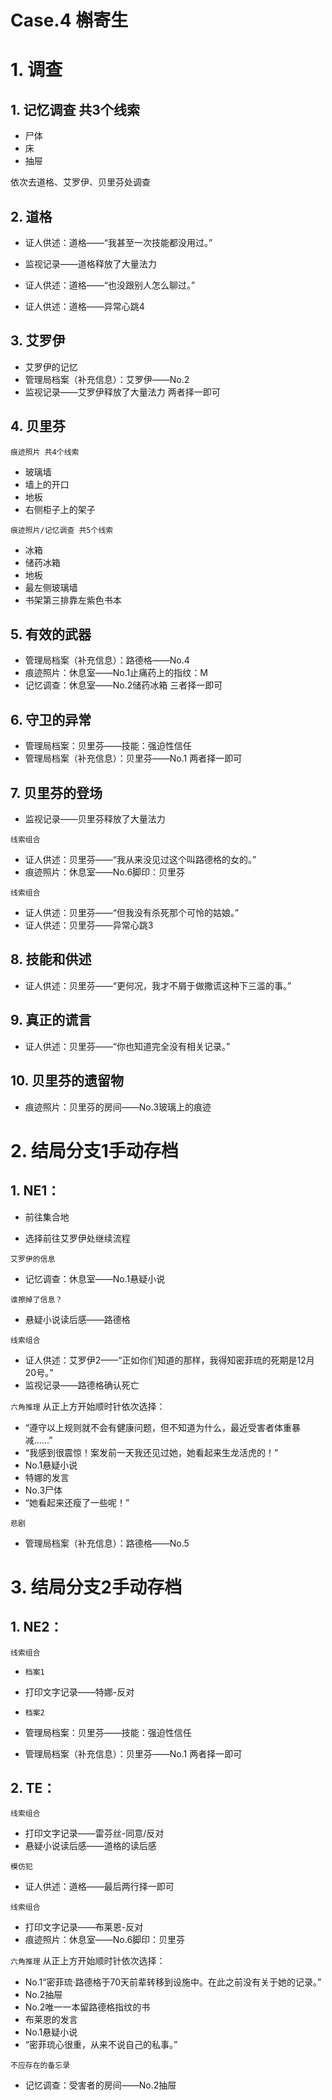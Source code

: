 # Case.4 槲寄生

# 1. 调查
## 1. 记忆调查 共3个线索
* 尸体
* 床
* 抽屉

依次去道格、艾罗伊、贝里芬处调查

## 2. 道格
* 证人供述：道格——“我甚至一次技能都没用过。”
* 监视记录——道格释放了大量法力

* 证人供述：道格——“也没跟别人怎么聊过。”
* 证人供述：道格——异常心跳4

## 3. 艾罗伊
* 艾罗伊的记忆
* 管理局档案（补充信息）：艾罗伊——No.2
* 监视记录——艾罗伊释放了大量法力
两者择一即可

## 4. 贝里芬
`痕迹照片 共4个线索`
* 玻璃墙
* 墙上的开口
* 地板
* 右侧柜子上的架子

`痕迹照片/记忆调查 共5个线索`
* 冰箱
* 储药冰箱
* 地板
* 最左侧玻璃墙
* 书架第三排靠左紫色书本

## 5. 有效的武器
* 管理局档案（补充信息）：路德格——No.4
* 痕迹照片：休息室——No.1止痛药上的指纹：M
* 记忆调查：休息室——No.2储药冰箱
三者择一即可

## 6. 守卫的异常
* 管理局档案：贝里芬——技能：强迫性信任
* 管理局档案（补充信息）：贝里芬——No.1
两者择一即可

## 7. 贝里芬的登场
* 监视记录——贝里芬释放了大量法力

`线索组合`
* 证人供述：贝里芬——“我从来没见过这个叫路德格的女的。”
* 痕迹照片：休息室——No.6脚印：贝里芬

`线索组合`
* 证人供述：贝里芬——“但我没有杀死那个可怜的姑娘。”
* 证人供述：贝里芬——异常心跳3

## 8. 技能和供述
* 证人供述：贝里芬——“更何况，我才不屑于做撒谎这种下三滥的事。”

## 9. 真正的谎言
* 证人供述：贝里芬——“你也知道完全没有相关记录。”

## 10. 贝里芬的遗留物
* 痕迹照片：贝里芬的房间——No.3玻璃上的痕迹

# 2. 结局分支1手动存档

## 1. NE1：
* 前往集合地

* 选择前往艾罗伊处继续流程

`艾罗伊的信息`
* 记忆调查：休息室——No.1悬疑小说

`谁擦掉了信息？`
* 悬疑小说读后感——路德格

`线索组合`
* 证人供述：艾罗伊2——“正如你们知道的那样，我得知密菲琉的死期是12月20号。”
* 监视记录——路德格确认死亡

`六角推理`
从正上方开始顺时针依次选择：
* “遵守以上规则就不会有健康问题，但不知道为什么，最近受害者体重暴减……”
* “我感到很震惊！案发前一天我还见过她，她看起来生龙活虎的！”
* No.1悬疑小说
* 特娜的发言
* No.3尸体
* “她看起来还瘦了一些呢！”


`悲剧`
* 管理局档案（补充信息）：路德格——No.5

# 3. 结局分支2手动存档

## 1. NE2：
`线索组合`
* `档案1` 
* 打印文字记录——特娜-反对

* `档案2`
* 管理局档案：贝里芬——技能：强迫性信任
* 管理局档案（补充信息）：贝里芬——No.1
两者择一即可

## 2. TE：
`线索组合`
* 打印文字记录——雷芬丝-同意/反对
* 悬疑小说读后感——道格的读后感

`模仿犯`
* 证人供述：道格——最后两行择一即可

`线索组合`
* 打印文字记录——布莱恩-反对
* 痕迹照片：休息室——No.6脚印：贝里芬

`六角推理`
从正上方开始顺时针依次选择：
* No.1“密菲琉·路德格于70天前辈转移到设施中。在此之前没有关于她的记录。”
* No.2抽屉
* No.2唯一一本留路德格指纹的书
* 布莱恩的发言
* No.1悬疑小说
* “密菲琉心很重，从来不说自己的私事。”

`不应存在的备忘录`
* 记忆调查：受害者的房间——No.2抽屉